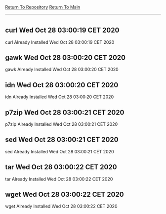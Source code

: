 [Return To Repository](https://github.com/bast69/piholeparser/)
[Return To Main](https://github.com/bast69/piholeparser/blob/master/RecentRunLogs/Mainlog.md)
____________________________________
# 
## curl Wed Oct 28 03:00:19 CET 2020
curl Already Installed Wed Oct 28 03:00:19 CET 2020
## gawk Wed Oct 28 03:00:20 CET 2020
gawk Already Installed Wed Oct 28 03:00:20 CET 2020
## idn Wed Oct 28 03:00:20 CET 2020
idn Already Installed Wed Oct 28 03:00:20 CET 2020
## p7zip Wed Oct 28 03:00:21 CET 2020
p7zip Already Installed Wed Oct 28 03:00:21 CET 2020
## sed Wed Oct 28 03:00:21 CET 2020
sed Already Installed Wed Oct 28 03:00:21 CET 2020
## tar Wed Oct 28 03:00:22 CET 2020
tar Already Installed Wed Oct 28 03:00:22 CET 2020
## wget Wed Oct 28 03:00:22 CET 2020
wget Already Installed Wed Oct 28 03:00:22 CET 2020
